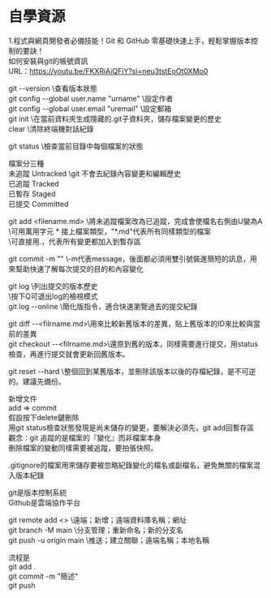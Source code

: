 # 自學資源
1.程式與網頁開發者必備技能！Git 和 GitHub 零基礎快速上手，輕鬆掌握版本控制的要訣！  
如何安裝與git的帳號資訊  
URL：https://youtu.be/FKXRiAiQFiY?si=neu3tstEoOt0XMo0  
  
git --version \\查看版本狀態  
git config --global user.name "urname" \\設定作者  
git config --global user.email "uremail" \\設定郵箱  
git init \\在當前資料夾生成隱藏的.git子資料夾，儲存檔案變更的歷史  
clear \\清除終端機對話紀錄  
  
git status \\檢查當前目錄中每個檔案的狀態  
  
檔案分三種  
未追蹤 Untracked \\git 不會去紀錄內容變更和編輯歷史  
已追蹤 Tracked  
已暫存 Staged  
已提交 Committed  
  
git add <filename.md> \\將未追蹤檔案改為已追蹤，完成會使檔名右側由U變為A  
\\可用萬用字元 * 接上檔案類型，"*.md"代表所有同樣類型的檔案  
\\可直接用.，代表所有變更都加入到暫存區  
  
git commit -m "" \\-m代表message，後面都必須用雙引號裝進簡短的訊息，用來幫助快速了解每次提交的目的和內容變化  
  
git log \\列出提交的版本歷史  
\\按下Q可退出log的檢視模式  
git log --online \\簡化版指令，適合快速瀏覽過去的提交紀錄  
  
git diff <oldversionID> --<filrname.md>\\用來比較新舊版本的差異，貼上舊版本的ID來比較與當前的差異  
git checkout <oldversionID> --<filrname.md>\\還原到舊的版本，同樣需要進行提交，用status檢查，再進行提交就會更新回舊版本。  
  
git reset --hard <oldversionID> \\整個回到某舊版本，並刪除該版本以後的存檔紀錄，是不可逆的。建議先備份。  
  
新增文件  
add => commit  
假設按下delete鍵刪除  
用git status檢查狀態發現是尚未儲存的變更，要解決必須先，git add回暫存區  
觀念：git 追蹤的是檔案的『變化』而非檔案本身  
刪除檔案的變動同樣需要被追蹤，要拍張快照。  
  
.gitignore的檔案用來儲存要被忽略紀錄變化的檔名或副檔名，避免無關的檔案混入版本紀錄  
  
git是版本控制系統  
Github是雲端協作平台  
  
git remote add <> <URL> \\遠端；新增；遠端資料庫名稱；網址  
git branch -M main \\分支管理；重新命名；新的分支名  
git push -u origin main \\推送；建立關聯；遠端名稱；本地名稱  
  
流程是  
git add .  
git commit -m "簡述"  
git push  

